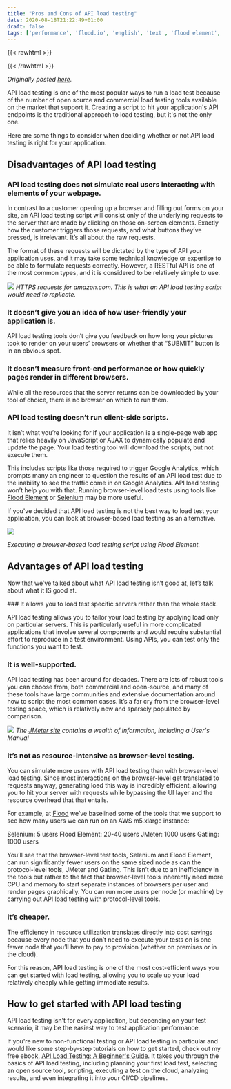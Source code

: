 ```yaml
---
title: "Pros and Cons of API load testing"
date: 2020-08-18T21:22:49+01:00
draft: false
tags: ['performance', 'flood.io', 'english', 'text', 'flood element', 'selenium']
---
```


{{< rawhtml >}}
<link rel="canonical" href="https://www.flood.io/blog/pros-and-cons-of-api-load-testing">
{{< /rawhtml >}}

_Originally posted [here](https://www.flood.io/blog/pros-and-cons-of-api-load-testing)._

‍API load testing is one of the most popular ways to run a load test because of the number of open source and commercial load testing tools available on the market that support it. Creating a script to hit your application's API endpoints is the traditional approach to load testing, but it's not the only one.

Here are some things to consider when deciding whether or not API load testing is right for your application.

## Disadvantages of API load testing

### API load testing does not simulate real users interacting with elements of your webpage.

‌In contrast to a customer opening up a browser and filling out forms on your site, an API load testing script will consist only of the underlying requests to the server that are made by clicking on those on-screen elements. Exactly how the customer triggers those requests, and what buttons they’ve pressed, is irrelevant. It’s all about the raw requests.‌

The format of these requests will be dictated by the type of API your application uses, and it may take some technical knowledge or expertise to be able to formulate requests correctly. However, a RESTful API is one of the most common types, and it is considered to be relatively simple to use.

![](/assets/20200818-01.png)
_HTTPS requests for amazon.com. This is what an API load testing script would need to replicate._

### It doesn’t give you an idea of how user-friendly your application is.

‌API load testing tools don’t give you feedback on how long your pictures took to render on your users’ browsers or whether that “SUBMIT” button is in an obvious spot.

### ‌It doesn’t measure front-end performance or how quickly pages render in different browsers.

‌While all the resources that the server returns can be downloaded by your tool of choice, there is no browser on which to run them.

### ‌API load testing doesn’t run client-side scripts.

‌It isn’t what you’re looking for if your application is a single-page web app that relies heavily on JavaScript or AJAX to dynamically populate and update the page. Your load testing tool will download the scripts, but not execute them.‌

‌This includes scripts like those required to trigger Google Analytics, which prompts many an engineer to question the results of an API load test due to the inability to see the traffic come in on Google Analytics. API load testing won’t help you with that. Running browser-level load tests using tools like [Flood Element](https://element.flood.io) or [Selenium](https://selenium.dev) may be more useful.

If you've decided that API load testing is not the best way to load test your application, you can look at browser-based load testing as an alternative.

![](/assets/20200818-02.jpg)

_Executing a browser-based load testing script using Flood Element._
‌
## ‌Advantages of API load testing

Now that we’ve talked about what API load testing isn’t good at, let’s talk about what it IS good at.

‌### It allows you to load test specific servers rather than the whole stack.

‌API load testing allows you to tailor your load testing by applying load only on particular servers. This is particularly useful in more complicated applications that involve several components and would require substantial effort to reproduce in a test environment. Using APIs, you can test only the functions you want to test.

### It is well-supported. ‌

API load testing has been around for decades. There are lots of robust tools you can choose from, both commercial and open-source, and many of these tools have large communities and extensive documentation around how to script the most common cases. It’s a far cry from the browser-level testing space, which is relatively new and sparsely populated by comparison.

‍![](/assets/20200818-03.png)
_The [JMeter site](https://jmeter.apache.org/usermanual/index.html) contains a wealth of information, including a User's Manual_
‍
### It’s not as resource-intensive as browser-level testing.

You can simulate more users with API load testing than with browser-level load testing. Since most interactions on the browser-level get translated to requests anyway, generating load this way is incredibly efficient, allowing you to hit your server with requests while bypassing the UI layer and the resource overhead that that entails.

For example, at [Flood](https://flood.io) we’ve baselined some of the tools that we support to see how many users we can run on an AWS m5.xlarge instance:

Selenium: 5 users
Flood Element: 20-40 users
JMeter: 1000 users
Gatling: 1000 users

‌You’ll see that the browser-level test tools, Selenium and Flood Element, can run significantly fewer users on the same sized node as can the protocol-level tools, JMeter and Gatling. This isn’t due to an inefficiency in the tools but rather to the fact that browser-level tools inherently need more CPU and memory to start separate instances of browsers per user and render pages graphically. You can run more users per node (or machine) by carrying out API load testing with protocol-level tools.

### It’s cheaper.

‌The efficiency in resource utilization translates directly into cost savings because every node that you don’t need to execute your tests on is one fewer node that you’ll have to pay to provision (whether on premises or in the cloud).

‌For this reason, API load testing is one of the most cost-efficient ways you can get started with load testing, allowing you to scale up your load relatively cheaply while getting immediate results.

## How to get started with API load testing

API load testing isn't for every application, but depending on your test scenario, it may be the easiest way to test application performance.

If you're new to non-functional testing or API load testing in particular and would like some step-by-step tutorials on how to get started, check out my free ebook, [API Load Testing: A Beginner's Guide](https://guides.flood.io/ebooks/api-load-testing). It takes you through the basics of API load testing, including planning your first load test, selecting an open source tool, scripting, executing a test on the cloud, analyzing results, and even integrating it into your CI/CD pipelines.